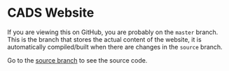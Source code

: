 # CADS Website

If you are viewing this on GitHub, you are probably on the `master` branch. This is the branch that stores the actual content of the website, it is automatically compiled/built when there are changes in the `source` branch.

Go to the [source branch](https://github.com/malvern-cads/malvern-cads.github.io/tree/source) to see the source code.